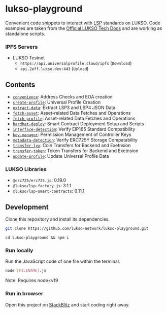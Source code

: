 # lukso-playground

Convenient code snippets to interact with [LSP](https://docs.lukso.tech/standards/standards-roadmap) standards on LUKSO. Code examples are taken from the [Official LUKSO Tech Docs](https://docs.lukso.tech/) and are working as standalone scripts.

### IPFS Servers

- LUKSO Testnet
  - `https://api.universalprofile.cloud/ipfs` (`Download`)
  - `api.2eff.lukso.dev:443` (`Upload`)

## Contents

- [`convenience`](./convenience): Address Checks and EOA creation
- [`create-profile`](./create-profile): Universal Profile Creation
- [`extract-data`](./extract-data): Extract LSP3 and LSP4 JSON Data
- [`fetch-asset`](./fetch-asset): Asset-related Data Fetches and Operations
- [`fetch-profile`](./fetch-profile): Asset-related Data Fetches and Operations
- [`hardhat-deploy`](./hardhat-deploy): Smart Contract Deployment Setup and Scripts
- [`interface-detection`](./interface-detection): Verify EIP165 Standard Compatibility
- [`key-manager`](./key-manager): Permission Management of Controller Keys
- [`metadata-detection`](./metadata-detection): Verify ERC725Y Storage Compatability
- [`transfer-lyx`](./transfer-lyx): Coin Transfers for Backend and Exetnsion
- [`transfer-token`](./transfer-token/): Token Transfers for Backend and Exetnsion
- [`update-profile`](./update-profile/): Update Universal Profile Data

### LUKSO Libraries

- `@erc725/erc725.js`: 0.19.0
- `@lukso/lsp-factory.js`: 3.1.1
- `@lukso/lsp-smart-contracts`: 0.11.1

## Development

Clone this repository and install its dependencies.

```bash
git clone https://github.com/lukso-network/lukso-playground.git
```

```
cd lukso-playground && npm i
```

### Run locally

Run the JavaScript code of one file within the terminal.

```bash
node [FILENAME].js
```
Note: Requires node<v19

### Run in browser

Open this project on [StackBlitz](https://stackblitz.com/github/lukso-network/lukso-playground) and start coding right away.
